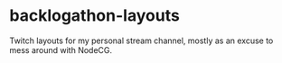 # backlogathon-layouts
Twitch layouts for my personal stream channel, mostly as an excuse to mess around with NodeCG.
